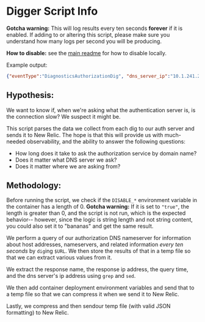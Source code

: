 # Digger Script Info
**Gotcha warning:** This will log results every ten seconds **forever** if it is enabled. If adding to or altering this script, please make sure you understand how many logs per second you will be producing.

**How to disable:** see the [main readme](#how-to-disable-scripts) for how to disable locally.

Example output:
```json
{"eventType":"DiagnosticsAuthorizationDig", "dns_server_ip":"10.1.241.220", "response_ip":"10.1.221.212", "query_time_ms":0.21, "response_name":"cf-traefik-prd2a.nr-ops.net." }
```
## Hypothesis:
We want to know if, when we're asking what the authentication server is, is the connection slow? We suspect it might be.

This script parses the data we collect from each dig to our auth server and sends it to New Relic. The hope is that this will provide us with much-needed observability, and the ability to answer the following questions:

* How long does it take to ask the authorization service by domain name?
* Does it matter what DNS server we ask?
* Does it matter where we are asking from?

## Methodology:
Before running the script, we check if the `DISABLE_*` environment variable in the container has a length of 0.
**Gotcha warning:** If it is set to `"true"`, the length is greater than 0, and the script is not run, which is the expected behavior-- however, since the logic is string length and not string content, you could also set it to "bananas" and get the same result.

We perform a query of our authorization DNS nameserver for information about host addresses, nameservers, and related information _every ten seconds_ by `dig`ing `$URL`. We then store the results of that in a temp file so that we can extract various values from it.

We extract the response name, the response ip address, the query time, and the dns server's ip address using `grep` and `sed`.

We then add container deployment environment variables and send that to a temp file so that we can compress it when we send it to New Relic.

Lastly, we compress and then sendour temp file (with valid JSON formatting) to New Relic.
